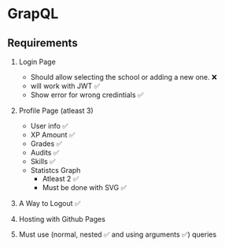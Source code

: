 # GrapQL

## Requirements
1. Login Page
    - Should allow selecting the school or adding a new one. ❌
    - will work with JWT ✅
    - Show error for wrong credintials ✅
2. Profile Page (atleast 3)
    - User info ✅
    - XP Amount ✅
    - Grades ✅
    - Audits ✅
    - Skills ✅
    - Statistcs Graph
        - Atleast 2 ✅
        - Must be done with SVG ✅

2. A Way to Logout ✅
3. Hosting with Github Pages
3. Must use (normal, nested ✅ and using arguments ✅) queries
